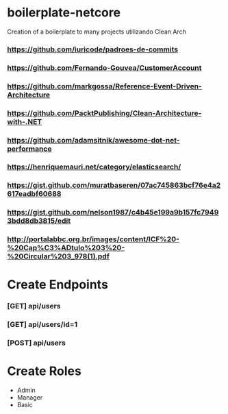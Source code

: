 # boilerplate-netcore
Creation of a boilerplate to many projects utilizando Clean Arch
### https://github.com/iuricode/padroes-de-commits
### https://github.com/Fernando-Gouvea/CustomerAccount
### https://github.com/markgossa/Reference-Event-Driven-Architecture
### https://github.com/PacktPublishing/Clean-Architecture-with-.NET
### https://github.com/adamsitnik/awesome-dot-net-performance
### https://henriquemauri.net/category/elasticsearch/
### https://gist.github.com/muratbaseren/07ac745863bcf76e4a2617eadbf60688
### https://gist.github.com/nelson1987/c4b45e199a9b157fc79493bdd8db3815/edit
### http://portalabbc.org.br/images/content/ICF%20-%20Cap%C3%ADtulo%203%20-%20Circular%203_978(1).pdf
# Create Endpoints
### [GET] api/users
### [GET] api/users/id=1
### [POST] api/users

# Create Roles
* Admin
* Manager
* Basic
